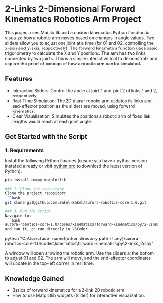 # 2-Links 2-Dimensional Forward Kinematics Robotics Arm Project
This project uses Matplotlib and a custom kinematics Python function to visualize how a robotic arm moves based on changes in angle values. Two sliders allow you to adjust one joint at a time (for θ1 and θ2, controlling the x-axis and y-axis, respectively).
The forward kinematics function uses basic trigonometry to calculate the X and Y positions. The arm has two links connected by two joints. This is a simple interactive tool to demonstrate and explain the proof of concept of how a robotic arm can be simulated.

## Features
- Interactive Sliders: Control the angle at joint 1 and joint 2 of links 1 and 2, respectively.
- Real-Time Simulation: The 2D planar robotic arm updates its links and end-effector position as the sliders are moved, using forward kinematics.
- Clear Visualization: Simulates the positions a robotic arm of fixed link lengths would reach at each joint angle.

## Get Started with the Script
### 1. Requirements
Install the following Python libraries (ensure you have a python version installed already or visit [python.ord](https://www.python.org/downloads/) to download the latest version of Python):
```bash
pip install numpy matplotlib

### 2. Clone the repository
Clone the project repository
```bash
git clone git@github.com:Bakel-Bakel/aurora-robotics-core-1.0.git

### 3. Run the Script
Navigate to:
```bash
aurora-robotics-core-1.0/codes/kinematics/forward-kinematics/py/2-links_2d.py
and run it, or run directly in VSCode:
```
python "C:\Users\{user_name}\{other_directory_path_if_any}\aurora-robotics-core-1.0\codes\kinematics\forward-kinematics\py\2-links_2d.py"

A window will open showing the robotic arm. Use the sliders at the bottom to adjust θ1 and θ2. The arm will move, and the end-effector coordinates will update in the top-left corner in real time.

## Knowledge Gained
- Basics of forward kinematics for a 2-link 2D robotic arm.
- How to use Matplotlib widgets (Slider) for interactive visualization.